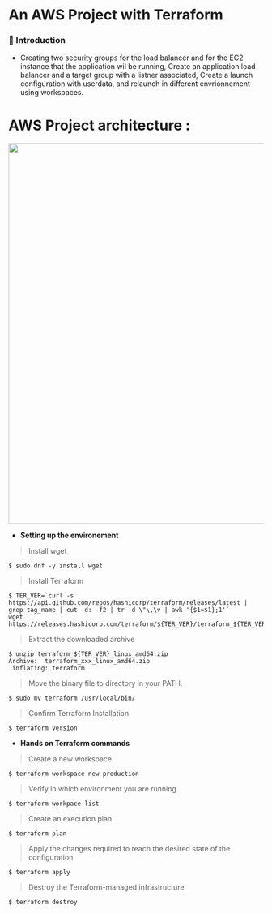# An AWS Project with Terraform

### :speech_balloon: Introduction

- Creating two security groups for the load balancer and for the EC2 instance that the application wil be running, Create an application load balancer and a target group with a listner associated, Create a launch configuration with userdata, and relaunch in different envrionnement using workspaces.

# AWS Project architecture : 
<p align="center">
  <img src="https://user-images.githubusercontent.com/47121168/93005220-5aa1dc00-f54f-11ea-8b0a-9f6988423ec4.PNG" width="750"/> 
</p>

- **Setting up the environement**
> Install wget

```shell
$ sudo dnf -y install wget
```
> Install Terraform

```shell
$ TER_VER=`curl -s https://api.github.com/repos/hashicorp/terraform/releases/latest |  grep tag_name | cut -d: -f2 | tr -d \"\,\v | awk '{$1=$1};1'`
wget https://releases.hashicorp.com/terraform/${TER_VER}/terraform_${TER_VER}_linux_amd64.zip
```
> Extract the downloaded archive

```shell
$ unzip terraform_${TER_VER}_linux_amd64.zip
Archive:  terraform_xxx_linux_amd64.zip
 inflating: terraform
 ```
 > Move the binary file to directory in your PATH.
 ```shell
 $ sudo mv terraform /usr/local/bin/
 ```
> Confirm Terraform Installation
 ```shell
$ terraform version
```

- **Hands on Terraform commands**
> Create a new workspace

 ```shell
$ terraform workspace new production
```
> Verify in which environment you are running

 ```shell
$ terraform workpace list
```
>  Create an execution plan

 ```shell
$ terraform plan
```
>  Apply the changes required to reach the desired state of the configuration

 ```shell
$ terraform apply
```
> Destroy the Terraform-managed infrastructure

 ```shell
$ terraform destroy
```
